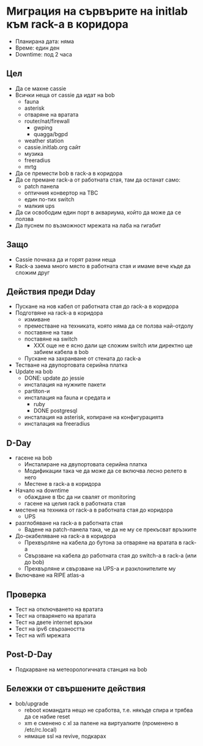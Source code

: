 Миграция на сървърите на initlab към rack-а в коридора
======================================================

* Планирана дата: няма
* Време: един ден
* Downtime: под 2 часа


Цел
---

* Да се махне cassie
* Всички неща от cassie да идат на bob
	* fauna
	* asterisk
	* отваряне на вратата
	* router/nat/firewall
		* gwping
		* quagga/bgpd
	* weather station
	* cassie.initlab.org сайт
	* музика
	* freeradius
	* mrtg
* Да се премести bob в rack-а в коридора
* Да се премане rack-а от работната стая, там да останат само:
	* patch панела
	* оптичния конвертор на TBC
	* един по-тих switch
	* малкия ups
* Да си освободим един порт в аквариума, който да може да се ползва
* Да пуснем по възможност мрежата на лаба на гигабит


Защо
----

* Cassie почнаха да и горят разни неща
* Rack-а заема много място в работната стая и имаме вече къде да сложим друг

Действия преди Dday
-------------------

* Пускане на нов кабел от работната стая до rack-а в коридора
* Подготвяне на rack-а в коридора
	* измиване
	* преместване на техниката, която няма да се ползва най-отдолу
	* поставяне на тави
	* поставяне на switch
		* XXX още не е ясно дали ще сложим switch или директно ще забием кабела в bob
	* Пускане на захранване от стената до rack-а
* Тестване на двупортовата серийна платка
* Update на bob
	* DONE: update до jessie
	* инсталация на нужните пакети
	* partiton-и
	* инсталация на fauna и средата и
		* ruby
		* DONE postgresql
	* инсталация на asterisk, копиране на конфигурацията
	* инсталация на freeradius

D-Day
-----

* гасене на bob
	* Инсталиране на двупортовата серийна платка
	* Модификации така че да може да се включва лесно релето в него
	* Местене в rack-а в коридора
* Начало на downtime
	* обаждане в tbc да ни свалят от monitoring
	* гасене на целия rack в работната стая
* местене на техника от rack-а в работната стая до коридора
	* UPS
* разглобяване на rack-а в работната стая
	* Вадене на patch-панела така, че да не му се прекъсват връзките
* До-окабеляване на rack-а в коридора
	* Прехвърляне на кабела до бутона за отваряне на вратата в rack-a
	* Свързване на кабела до работната стая до switch-а в rack-а (или до bob)
	* Прехвърляне и свързване на UPS-а и разклонителите му
* Включване на RIPE atlas-а


Проверка
--------

* Тест на отключването на вратата
* Тест на отварянето на вратата
* Тест на двете internet връзки
* Тест на ipv6 свързаността
* Тест на wifi мрежата

Post-D-Day
----------

* Подкарване на метеорологичната станция на bob


Бележки от свършените действия
------------------------------

* bob/upgrade
	* reboot командата нещо не сработва, т.е. някъде спира и трябва да се набие reset
	* xm е сменено с xl за палене на виртуалките (променено в /etc/rc.local)
	* нямаше ssl на revive, подкарах
